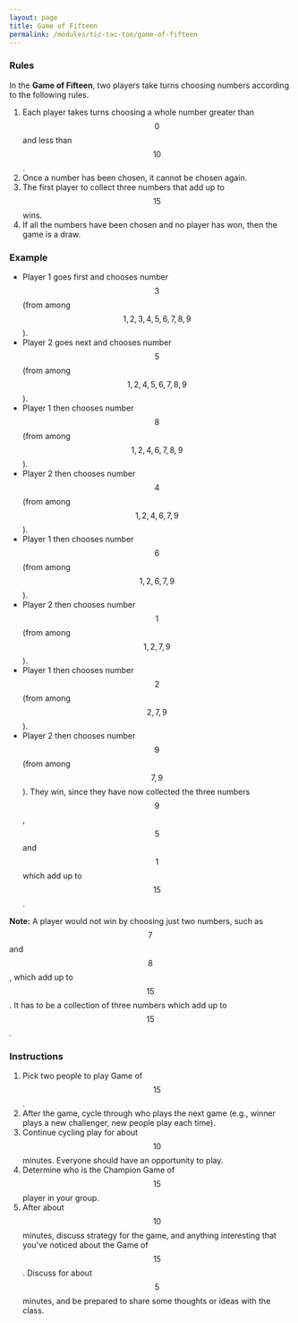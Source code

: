 ```yaml
---
layout: page
title: Game of Fifteen
permalink: /modules/tic-tac-toe/game-of-fifteen
---
```


### Rules
In the **Game of Fifteen**, two players take turns choosing numbers according to the following rules.

1. Each player takes turns choosing a whole number greater than $$0$$ and less than $$10$$.
2. Once a number has been chosen, it cannot be chosen again.
3. The first player to collect three numbers that add up to $$15$$ wins.
4. If all the numbers have been chosen and no player has won, then the game is a draw.

### Example

* Player 1 goes first and chooses number $$3$$ (from among $$1, 2, 3, 4, 5, 6, 7, 8, 9$$).
* Player 2 goes next  and chooses number $$5$$ (from among $$1, 2, 4, 5, 6, 7, 8, 9$$).
* Player 1 then chooses number $$8$$ (from among $$1, 2, 4, 6, 7, 8, 9$$).
* Player 2 then chooses number $$4$$ (from among $$1, 2, 4, 6, 7, 9$$).
* Player 1 then chooses number $$6$$ (from among $$1, 2, 6, 7, 9$$).
* Player 2 then chooses number $$1$$ (from among $$1, 2, 7, 9$$).
* Player 1 then chooses number $$2$$ (from among $$2, 7, 9$$).
* Player 2 then chooses number $$9$$ (from among $$7, 9$$). They win, since they have now collected the three numbers $$9$$, $$5$$ and $$1$$ which add up to $$15$$.

**Note:** A player would not win by choosing just two numbers, such as $$7$$ and $$8$$, which add up to $$15$$.  It has to be a collection of three numbers which add up to $$15$$.

### Instructions

1. Pick two people to play Game of $$15$$.
2. After the game, cycle through who plays the next game (e.g., winner plays a new challenger, new people play each time).
3. Continue cycling play for about $$10$$ minutes. Everyone should have an opportunity to play.
4. Determine who is the  Champion Game of $$15$$ player in your group.
5. After about $$10$$ minutes, discuss strategy for the game, and anything interesting that you've noticed about the Game of $$15$$.
Discuss for about $$5$$ minutes, and be prepared to share some thoughts or ideas with the class.


